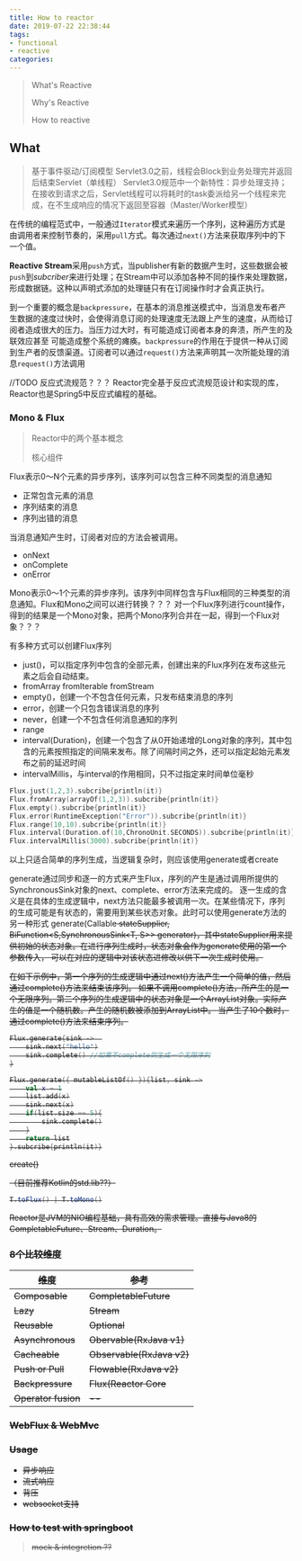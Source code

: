 ```yaml
---
title: How to reactor
date: 2019-07-22 22:38:44
tags:
- functional
- reactive
categories:
---
```


> What's Reactive
>
> Why's Reactive
>
>How to reactive

## What
> 基于事件驱动/订阅模型
Servlet3.0之前，线程会Block到业务处理完并返回后结束Servlet（单线程）
Servlet3.0规范中一个新特性：异步处理支持；在接收到请求之后，Servlet线程可以将耗时的task委派给另一个线程来完成，在不生成响应的情况下返回至容器（Master/Worker模型）

在传统的编程范式中，一般通过`Iterator`模式来遍历一个序列，这种遍历方式是由调用者来控制节奏的，采用`pull`方式。每次通过`next()`方法来获取序列中的下一个值。

**Reactive Stream**采用`push`方式，当publisher有新的数据产生时，这些数据会被`push`到*subcriber*来进行处理；在Stream中可以添加各种不同的操作来处理数据，形成数据链。这种以声明式添加的处理链只有在订阅操作时才会真正执行。

到一个重要的概念是`backpressure`，在基本的消息推送模式中，当消息发布者产生数据的速度过快时，会使得消息订阅的处理速度无法跟上产生的速度，从而给订阅者造成很大的压力。当压力过大时，有可能造成订阅者本身的奔溃，所产生的及联效应甚至
可能造成整个系统的瘫痪。`backpressure`的作用在于提供一种从订阅到生产者的反馈渠道。订阅者可以通过`request()`方法来声明其一次所能处理的消息`request()`方法调用

//TODO 反应式流规范？？？
Reactor完全基于反应式流规范设计和实现的库，Reactor也是Spring5中反应式编程的基础。

<!-- more -->

### Mono & Flux
> Reactor中的两个基本概念
>
> 核心组件

Flux表示0～N个元素的异步序列，该序列可以包含三种不同类型的消息通知
- 正常包含元素的消息
- 序列结束的消息
- 序列出错的消息

当消息通知产生时，订阅者对应的方法会被调用。
- onNext
- onComplete
- onError

Mono表示0～1个元素的异步序列。该序列中同样包含与Flux相同的三种类型的消息通知。Flux和Mono之间可以进行转换？？？
对一个Flux序列进行count操作，得到的结果是一个Mono<Long>对象，把两个Mono序列合并在一起，得到一个Flux对象？？？

有多种方式可以创建Flux序列
- just()，可以指定序列中包含的全部元素，创建出来的Flux序列在发布这些元素之后会自动结束。
- fromArray fromIterable fromStream
- empty()，创建一个不包含任何元素，只发布结束消息的序列
- error，创建一个只包含错误消息的序列
- never，创建一个不包含任何消息通知的序列
- range
- interval(Duration)，创建一个包含了从0开始递增的Long对象的序列，其中包含的元素按照指定的间隔来发布。除了间隔时间之外，还可以指定起始元素发布之前的延迟时间
- intervalMillis，与interval的作用相同，只不过指定来时间单位毫秒

```kotlin
Flux.just(1,2,3).subcribe{println(it)}
Flux.fromArray(arrayOf(1,2,3)).subcribe{println(it)}
Flux.empty().subcribe{println(it)}
Flux.error(RuntimeException("Error")).subcribe{println(it)}
Flux.range(10,10).subcribe{println(it)}
Flux.interval(Duration.of(10,ChronoUnit.SECONDS)).subcribe{println(it)}
Flux.intervalMillis(3000).subcribe{println(it)}
```
以上只适合简单的序列生成，当逻辑复杂时，则应该使用generate或者create

generate通过同步和逐一的方式来产生Flux，序列的产生是通过调用所提供的SynchronousSink对象的next、complete、error方法来完成的。
逐一生成的含义是在具体的生成逻辑中，next方法只能最多被调用一次。在某些情况下，序列的生成可能是有状态的，需要用到某些状态对象。此时可以使用generate方法的另一种形式
generate(Callable<S> stateSupplier, BiFunction<S,SynchronousSink<T, S>> generator)，其中stateSupplier用来提供初始的状态对象。在进行序列生成时，状态对象会作为generate使用的第一个参数传入，
可以在对应的逻辑中对该状态进修改以供下一次生成时使用。

在如下示例中，第一个序列的生成逻辑中通过next()方法产生一个简单的值，然后通过complete()方法来结束该序列。
如果不调用complete()方法，所产生的是一个无限序列。第二个序列的生成逻辑中的状态对象是一个ArrayList对象。实际产生的值是一个随机数。产生的随机数被添加到ArrayList中。
当产生了10个数时，通过complete()方法来结束序列。

```kotlin
Flux.generate{sink ->  
    sink.next("hello")
    sink.complete() //如果不complete则生成一个无限序列
}

Flux.generate({ mutableListOf() }){list, sink ->
    val x = 1
    list.add(x)
    sink.next(x)
    if(list.size == 5){
        sink.complete()
    }
    return list
}.subcribe{println(it)}

```

create()






（目前推荐Kotlin的std.lib??）
```java
T.toFlux() | T.toMono()
```









Reactor是JVM的NIO编程基础，具有高效的需求管理。直接与Java8的CompletableFuture、Stream、Duration。

### 8个比较维度
|维度|参考|
|---|---|
|Composable|CompletableFuture|
|Lazy|Stream|
|Reusable|Optional|
|Asynchronous|Obervable(RxJava v1)|
|Cacheable|Observable(RxJava v2)|
|Push or Pull|Flowable(RxJava v2)|
|Backpressure|Flux(Reactor Core|
|Operator fusion|--|

### WebFlux & WebMvc

### Usage
- 异步响应
- 流式响应
- 背压
- websocket支持


### How to test with springboot
> mock & integretion ??
